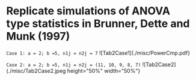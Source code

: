 # Replicate simulations of ANOVA type statistics in Brunner, Dette and Munk (1997)


<!---
```math
\begin{aligned}
H_0^F: CF = 0 \Longleftrightarrow H_0^F: MF = C'[CC']^{-1}CF = 0
\end{aligned}
```

```math
\begin{aligned}
Q_N(\tilde{C}) & = N \hat{p}' \tilde{C} \hat{p} \sim \chi^2_{\mathrm{rank}(C)}, \\
F_N(M) & = \frac{N}{\mathrm{tr}(D_M \hat{V}_N)} \hat{p}' M \hat{p} \sim F(\hat{f},\hat{f_0}).\\
\end{aligned}
```
--->

`Case 1: a = 2; b =5, n1j = n2j = 7`
![Tab2Case1](./misc/PowerCmp.pdf}

`Case 2: a = 2; b =5, n1j = n2j = (11, 10, 9, 8, 7)`
![Tab2Case2](./misc/Tab2Case2.jpeg height="50%" width="50%"}
